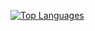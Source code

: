 
[![Top Languages](https://github-readme-stats.vercel.app/api/top-langs/?username=kokosnotfound&layout=compact&theme=vision-friendly-dark)](https://github.com/kokosnotfound/kokosnotfound)
